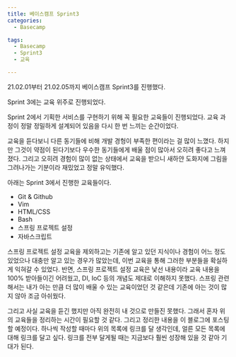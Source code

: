 ```yaml
---
title: 베이스캠프 Sprint3
categories:
  - Basecamp

tags:
  - Basecamp
  - Sprint3
  - 교육

---
```


21.02.01부터 21.02.05까지 베이스캠프 Sprint3를 진행했다. 

Sprint 3에는 교육 위주로 진행되었다.

Sprint 2에서 기획한 서비스를 구현하기 위해 꼭 필요한 교육들이 진행되었다. 교육 과정이 정말 정밀하게 설계되어 있음을 다시 한 번 느끼는 순간이었다. 

교육을 듣다보니 다른 동기들에 비해 개발 경헝이 부족한 편이라는 걸 많이 느꼈다. 하지만 그것이 약점이 된다기보다 우수한 동기들에게 배울 점이 많아서 오히려 좋다고 느껴졌다. 그리고 오히려 경험이 많이 없는 상태에서 교육을 받으니 새하얀 도화지에 그림을 그려나가는 기분이라 재밌었고 정말 유익했다. 

아래는 Sprint 3에서 진행한 교육들이다.

- Git & Github
- Vim
- HTML/CSS
- Bash 
- 스프링 프로젝트 설정
- 자바스크립트

스프링 프로젝트 설정 교육을 제외하고는 기존에 알고 있던 지식이나 경험이 어느 정도 있었으나 대충만 알고 있는 경우가 많았는데, 이번 교육을 통해 그러한 부분들을 확실하게 익혀갈 수 있었다. 반면, 스프링 프로젝트 설정 교육은 낯선 내용이라 교육 내용을 100% 받아들이긴 어려웠고,  DI, IoC 등의 개념도 제대로 이해하지 못했다. 스프링 관련해서는 내가 아는 만큼 더 많이 배울 수 있는 교육이었던 것 같은데 기존에 아는 것이 많지 않아 조금 아쉬웠다. 

그리고 사실 교육을 듣긴 했지만 아직 완전히 내 것으로 만들진 못했다. 그래서 혼자 위의 교육들을 정리하는 시간이 필요할 것 같다. 그리고 정리한 내용을 이 블로그에 포스팅할 예정이다. 하나씩 작성할 때마다 위의 목록에 링크를 달 생각인데, 얼른 모든 목록에 대해 링크를 달고 싶다. 링크를 전부 달게될 때는 지금보다 훨씬 성장해 있을 것 같아 기대가 된다. 